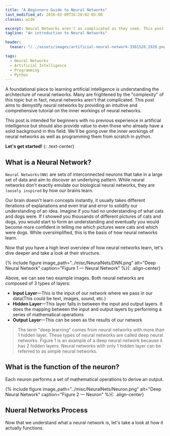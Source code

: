 ```yaml
---
title: "A Beginners Guide to Neural Networks"
last_modified_at: 2016-03-09T16:20:02-05:00
classes: wide

excerpt: Neural Networks aren't as complicated as they seem. This post provides a comprehensive breakdown of neural networks and implements them from scratch in python.
tagline: "An introduction to Neural Networks"

header:
  teaser: "/../assets/images/artificial-neural-network-3501528_1920.png"

tags:
  - Neural Networks
  - Artificial Intelligence
  - Programming
  - Python
---
```


A foundational piece to learning artificial intelligence is understanding the architecture of neural networks. Many are frightened by the "complexity" of this topic but in fact, neural networks aren't that complicated. This post aims to demystify neural networks by providing an intuitive and comprehensive tutorial on the inner workings of neural networks.

This post is intended for beginners with no previous experience in artificial intelligence but should also provide value to even those who already have a solid background in this field. We'll be going over the inner workings of neural networks as well as programming them from scratch in python.

**Let's get started!**
{: .text-center}

## What is a Neural Network?
```Neural Networks(NN)``` are sets of interconnected neurons that take in a large set of data and aim to discover an underlying pattern. While neural networks don't exactly emulate our biological neural networks, they are ```loosely inspired``` by how our brains learn.

Our brain doesn't learn concepts instantly, it usually takes different iterations of explanations and even trial and error to solidify our understanding of an idea. Imagine if you had no understanding of what cats and dogs were. If I showed you thousands of different pictures of cats and dogs, you would start to form an understanding and eventually you would become more confident in telling me which pictures were cats and which were dogs. While oversimplified, this is the basis of how neural networks learn.

Now that you have a high level overview of how neural networks learn, let's dive deeper and take a look at their structure.

{% include figure image_path="../misc/NeuralNets/DNN.png" alt="Deep Neural Network" caption="Figure 1 — Neural Network" %}{: .align-center}

Above, we can see two example images. Both neural networks are composed of 3 types of layers:
- **Input Layer**—This is the input of our network where we pass in our data(This could be text, images, sound, etc.) 
- **Hidden Layer**—This layer falls in between the input and output layers. It does the mapping between the input and output layers by performing a series of mathematical operations
- **Output Layer**—This can be seen as the results of our network

> The term "deep learning" comes from neural networks with more than 1 hidden layer. These types of neural networks are called deep neural networks. Figure 1 is an example of a deep neural network because it has 2 hidden layers. Neural networks with only 1 hidden layer can be referred to as simple neural networks.

## What is the function of the neuron?
Each neuron performs a set of mathematical operations to derive an output.

{% include figure image_path="../misc/NeuralNets/Neuron.png" alt="Deep Neural Network" caption="Figure 2 — Neuron" %}{: .align-center}



## Nueral Networks Process
Now that we understand what a neural network is, let's take a look at how it actually functions.









